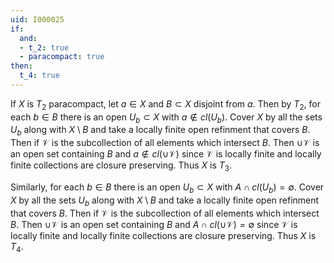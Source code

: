 ```yaml
---
uid: I000025
if:
  and:
  - t_2: true
  - paracompact: true
then:
  t_4: true
---
```

If $X$ is $T_2$ paracompact, let $a \in X$ and $B \subset X$ disjoint from $a$. Then by $T_2$, for each $b \in B$ there is an open $U_b \subset X$ with $a \notin cl(U_b)$. Cover $X$ by all the sets $U_b$ along with $X \setminus B$ and take a locally finite open refinment that covers $B$. Then if $\mathcal{V}$ is the subcollection of all elements which intersect $B$. Then $\cup \mathcal{V}$ is an open set containing $B$ and $a \notin cl(\cup \mathcal{V})$ since $\mathcal{V}$ is locally finite and locally finite collections are closure preserving. Thus $X$ is $T_3$.

Similarly, for each $b \in B$ there is an open $U_b \subset X$ with $A \cap cl(U_b) = \emptyset$. Cover $X$ by all the sets $U_b$ along with $X \setminus B$ and take a locally finite open refinment that covers $B$. Then if $\mathcal{V}$ is the subcollection of all elements which intersect $B$. Then $\cup \mathcal{V}$ is an open set containing $B$ and $A \cap cl(\cup \mathcal{V}) = \emptyset$ since $\mathcal{V}$ is locally finite and locally finite collections are closure preserving. Thus $X$ is $T_4$.

